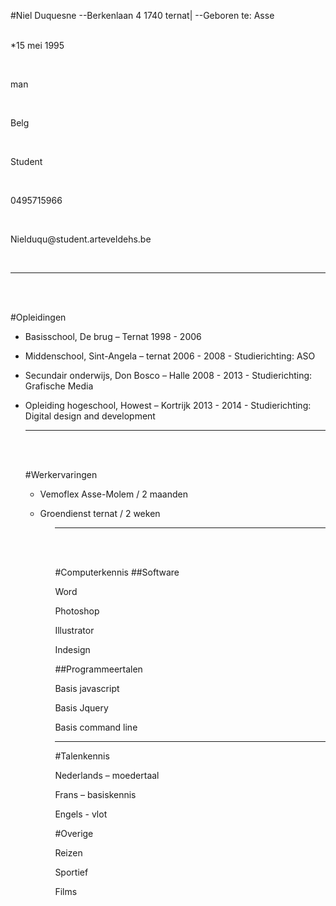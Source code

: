 
#Niel Duquesne
--Berkenlaan 4 1740 ternat|
--Geboren te: Asse</p><br>
*15 mei 1995</p><br>
<p>man</p><br>
<p>Belg</p><br>
<p>Student</p><br>
<p>0495715966</p><br>
<p>Nielduqu@student.arteveldehs.be</p><br>

<hr>
<br>
<br>

#Opleidingen

<ul>
<li><p>Basisschool, De brug – Ternat  1998 - 2006</p></li>

<li><p>Middenschool, Sint-Angela – ternat  2006 - 2008
- Studierichting: ASO</p></li>

<li><p>Secundair onderwijs, Don Bosco – Halle  2008 - 2013
 - Studierichting: Grafische Media</p></li>

<li><p>Opleiding hogeschool, Howest – Kortrijk  2013 - 2014
 - Studierichting:  Digital design and development</p></li>

<hr>
<br>
<br>

#Werkervaringen
<ul>
<li><p>Vemoflex Asse-Molem / 2 maanden</p></li>
<li><p>Groendienst ternat / 2 weken</p></li>
<ul>

<hr>
<br>
<br>

#Computerkennis
##Software

<p>Word</p>
<p>Photoshop</p>
<p>Illustrator</p>
<p>Indesign</p>

##Programmeertalen
<p>Basis javascript</p>
<p>Basis Jquery</p>
<p>Basis command line</p>
<hr>
#Talenkennis

<p>Nederlands – moedertaal</p>
<p>Frans – basiskennis</p>
<p>Engels - vlot</p>

#Overige
<p>Reizen</p>
<p>Sportief</p>
<p>Films</p>









